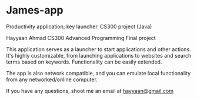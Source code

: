 James-app
=========

Productivity application; key launcher. CS300 project (Java)

Hayyaan Ahmad
CS300 Advanced Programming
Final project

This application serves as a launcher to start applications and other actions.
It's highly customizable, from launching applications to websites and search terms based on keywords. 
Functionality can be easily extended.

The app is also network compatible, and you can emulate local functionality from any networked/online computer.

If you have any questions, shoot me an email at hayyaan@gmail.com
